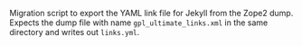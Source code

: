 Migration script to export the YAML link file for Jekyll from the Zope2
dump.  Expects the dump file with name `gpl_ultimate_links.xml` in the
same directory and writes out `links.yml`.
